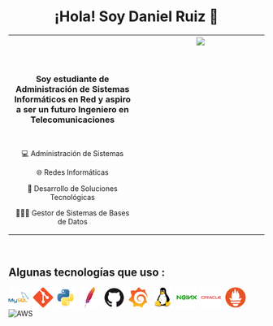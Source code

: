  <h1 align="center"> ¡Hola! Soy Daniel Ruiz 👋 </h1>


<table><tr><td valign="top" width="50%">

<br>
<br>
<br>
<div align="center">
<h3> Soy estudiante de Administración de Sistemas Informáticos en Red y aspiro a ser un futuro Ingeniero en Telecomunicaciones </h3>


<br>

💻 Administración de Sistemas

🌐 Redes Informáticas

🚀 Desarrollo de Soluciones Tecnológicas

  👩🏻‍💻 Gestor de Sistemas de Bases de Datos

</div>


</td><td valign="top" width="50%">
<div align="center">
<img src="https://media1.giphy.com/media/bGgsc5mWoryfgKBx1u/giphy.gif?cid=ecf05e47hwwopycrtvztpt9xxl6jjfd1c1zpk0axqghd3js2&ep=v1_gifs_search&rid=giphy.gif&ct=g" align="center" style="width: 100%"/>
</div>

</td></tr></table>  
<br/>
<h2>Algunas tecnologías que uso :</h2>

<img src="https://github.com/devicons/devicon/blob/master/icons/mysql/mysql-original-wordmark.svg" title="MySQL"  alt="MySQL" width="40" height="40"/>&nbsp;
<img src="https://github.com/devicons/devicon/blob/master/icons/git/git-original.svg" title="Git" alt="Git" width="40" height="40"/>
<img src="https://github.com/devicons/devicon/blob/master/icons/python/python-original.svg" title="Python" alt="Python" width="40" height="40"/>&nbsp;
<img src="https://github.com/devicons/devicon/blob/master/icons/apache/apache-original.svg" title="Apache" alt="Apache" width="40" height="40"/>&nbsp;
<img src="https://github.com/devicons/devicon/blob/master/icons/github/github-original.svg" title="Github" alt="Github" width="40" height="40"/>&nbsp;
<img src="https://github.com/devicons/devicon/blob/master/icons/grafana/grafana-original.svg" title="Grafana" alt="Grafana" width="40" height="40"/>&nbsp;
<img src="https://github.com/devicons/devicon/blob/master/icons/linux/linux-original.svg" title="Linux" alt="Linux" width="40" height="40"/>&nbsp;
<img src="https://github.com/devicons/devicon/blob/master/icons/nginx/nginx-original.svg" title="Nginx" alt="Nginx" width="40" height="40"/>&nbsp;
<img src="https://github.com/devicons/devicon/blob/master/icons/oracle/oracle-original.svg" title="Oracle" alt="Oracle" width="40" height="40"/>&nbsp;
<img src="https://github.com/devicons/devicon/blob/master/icons/prometheus/prometheus-original.svg" title="Prometheus" alt="Prometheus" width="40" height="40"/>&nbsp;
<img src="https://profilinator.rishav.dev/skills-assets/amazonwebservices-original-wordmark.svg" title="AWS" alt="AWS" width="40" height="40"/>&nbsp;
